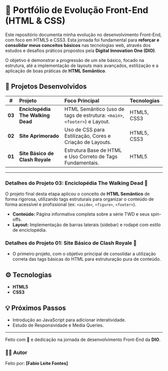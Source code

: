 # 🌟 Portfólio de Evolução Front-End (HTML & CSS)

Este repositório documenta minha evolução no desenvolvimento Front-End, com foco em HTML5 e CSS3. Esta jornada foi fundamental para **reforçar e consolidar meus conceitos básicos** nas tecnologias web, através dos estudos e desafios práticos propostos pela **Digital Innovation One (DIO)**.

O objetivo é demonstrar a progressão de um site básico, focado na estrutura, até a implementação de layouts mais avançados, estilização e a aplicação de boas práticas de **HTML Semântico**.

## 🚀 Projetos Desenvolvidos

| # | Projeto | Foco Principal | Tecnologias |
| :-: | :--- | :--- | :--- |
| **03** | **Enciclopédia The Walking Dead** | HTML Semântico (uso de tags de estrutura: `<main>`, `<footer>`) e Layout. | HTML5, CSS3 |
| **02** | **Site Aprimorado** | Uso de CSS para Estilização, Cores e Criação de Layouts. | HTML5, CSS3 |
| **01** | **Site Básico de Clash Royale** | Estrutura Base de HTML e Uso Correto de Tags Fundamentais. | HTML5 |

---

### Detalhes do Projeto 03: Enciclopédia The Walking Dead 🧟

O projeto final desta etapa aplicou o conceito de **HTML Semântico** de forma rigorosa, utilizando tags estruturais para organizar o conteúdo de forma acessível e profissional (ex: `<aside>`, `<figure>`, `<footer>`).

* **Conteúdo:** Página informativa completa sobre a série TWD e seus spin-offs.
* **Layout:** Implementação de barras laterais (sidebar) e rodapé com estilo de enciclopédia.

### Detalhes do Projeto 01: Site Básico de Clash Royale 👑

* O primeiro projeto, com o objetivo principal de consolidar a utilização correta das tags básicas do HTML para estruturação pura de conteúdo.

## ⚙️ Tecnologias

* **HTML5**
* **CSS3**

## 💡 Próximos Passos

* Introdução ao JavaScript para adicionar interatividade.
* Estudo de Responsividade e Media Queries.

---

Feito com 💚 e dedicação na jornada de desenvolvimento Front-End da **DIO**.
### 🧑‍💻 Autor

Feito por: **[Fabio Leite Fontes]**
